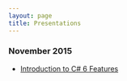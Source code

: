 ```yaml
---
layout: page
title: Presentations
---
```


### November 2015
* [Introduction to C# 6 Features](/public/presentations/C%23%206%20Introduction.pdf)